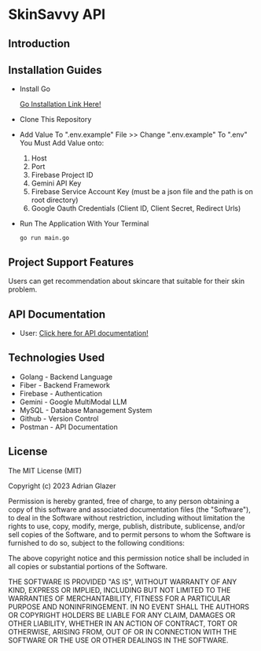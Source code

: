 # SkinSavvy API

## Introduction 

## Installation Guides

* Install Go 

    [Go Installation Link Here!](https://go.dev/doc/install)

* Clone This Repository


* Add Value To ".env.example" File >> Change ".env.example" To ".env"
    You Must Add Value onto:
    1. Host
    2. Port 
    3. Firebase Project ID
    4. Gemini API Key
    5. Firebase Service Account Key (must be a json file and the path is on root directory)
    6. Google Oauth Credentials (Client ID, Client Secret, Redirect Urls)

* Run The Application With Your Terminal

    ```
    go run main.go
    ``` 

## Project Support Features

Users can get recommendation about skincare that suitable for their skin problem.

## API Documentation
* User: [Click here for API documentation!](https://documenter.getpostman.com/view/25551317/2s9YsJDDW3)

## Technologies Used
* Golang - Backend Language
* Fiber - Backend Framework
* Firebase - Authentication
* Gemini - Google MultiModal LLM
* MySQL - Database Management System
* Github - Version Control
* Postman - API Documentation

## License

The MIT License (MIT)

Copyright (c) 2023 Adrian Glazer

Permission is hereby granted, free of charge, to any person obtaining a copy of this software and associated documentation files (the "Software"), to deal in the Software without restriction, including without limitation the rights to use, copy, modify, merge, publish, distribute, sublicense, and/or sell copies of the Software, and to permit persons to whom the Software is furnished to do so, subject to the following conditions:

The above copyright notice and this permission notice shall be included in all copies or substantial portions of the Software.

THE SOFTWARE IS PROVIDED "AS IS", WITHOUT WARRANTY OF ANY KIND, EXPRESS OR IMPLIED, INCLUDING BUT NOT LIMITED TO THE WARRANTIES OF MERCHANTABILITY, FITNESS FOR A PARTICULAR PURPOSE AND NONINFRINGEMENT. IN NO EVENT SHALL THE AUTHORS OR COPYRIGHT HOLDERS BE LIABLE FOR ANY CLAIM, DAMAGES OR OTHER LIABILITY, WHETHER IN AN ACTION OF CONTRACT, TORT OR OTHERWISE, ARISING FROM, OUT OF OR IN CONNECTION WITH THE SOFTWARE OR THE USE OR OTHER DEALINGS IN THE SOFTWARE.